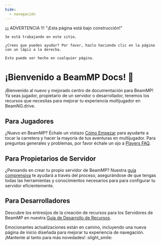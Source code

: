 ```yaml
---
hide:
  - navegación
---
```


¡¡¡ ADVERTENCIA !!! "¡Esta página está bajo construcción!"

```
Se está trabajando en este sitio.

¿Crees que puedes ayudar? Por favor, hazlo haciendo clic en la página con un lápiz a la derecha.

Esto puede ser hecho en cualquier página.
```

# ¡Bienvenido a BeamMP Docs! :tada:

¡Bienvenido al nuevo y mejorado centro de documentación para BeamMP! Ya seas jugador, propietario de un servidor o desarrollador, tenemos los recursos que necesitas para mejorar tu experiencia multijugador en BeamNG.drive.

## Para Jugadores

¿Nuevo en BeamMP? Échale un vistazo [Cómo Empezar](../game/getting-started.md) para ayudarte a tocar la carretera y hacer la mayoría de tus aventuras en multijugador. Para preguntas generales y problemas, por favor échale un ojo a [Players FAQ](../support/player-faq.md).

## Para Propietarios de Servidor

¿Pensando en crear tu propio servidor de BeamMP? Nuestra [guía comprensiva](../server/create-a-server.md) te ayudará a través del proceso, asegurándose de que tengas todas las herramientas y conocimientos necesarios para para configurar tu servidor eficientemente.

## Para Desarrolladores

Descubre los entresijos de la creación de recursos para los Servidores de BeamMP en nuestra [Guía de Desarrollo de Recursos](../guides/mod-creation/server/getting-started.md).

Emocionantes actualizaciones están en camino, incluyendo una nueva página de inicio diseñada para mejorar tu experiencia de navegación. ¡Mantente al tanto para más novedades! :slight_smile:
